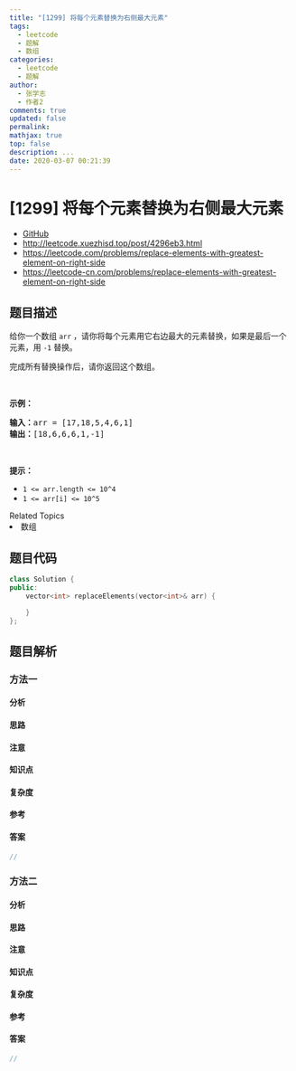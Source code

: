 ```yaml
---
title: "[1299] 将每个元素替换为右侧最大元素"
tags:
  - leetcode
  - 题解
  - 数组
categories:
  - leetcode
  - 题解
author:
  - 张学志
  - 作者2
comments: true
updated: false
permalink:
mathjax: true
top: false
description: ...
date: 2020-03-07 00:21:39
---
```



# [1299] 将每个元素替换为右侧最大元素
* [GitHub](https://github.com/algoboy101/LeetCodeCrowdsource/tree/master/_posts/QA/%5B1299%5D%20%E5%B0%86%E6%AF%8F%E4%B8%AA%E5%85%83%E7%B4%A0%E6%9B%BF%E6%8D%A2%E4%B8%BA%E5%8F%B3%E4%BE%A7%E6%9C%80%E5%A4%A7%E5%85%83%E7%B4%A0.md)
* http://leetcode.xuezhisd.top/post/4296eb3.html
* https://leetcode.com/problems/replace-elements-with-greatest-element-on-right-side
* https://leetcode-cn.com/problems/replace-elements-with-greatest-element-on-right-side


## 题目描述

<p>给你一个数组&nbsp;<code>arr</code>&nbsp;，请你将每个元素用它右边最大的元素替换，如果是最后一个元素，用&nbsp;<code>-1</code> 替换。</p>

<p>完成所有替换操作后，请你返回这个数组。</p>

<p>&nbsp;</p>

<p><strong>示例：</strong></p>

<pre>
<strong>输入：</strong>arr = [17,18,5,4,6,1]
<strong>输出：</strong>[18,6,6,6,1,-1]
</pre>

<p>&nbsp;</p>

<p><strong>提示：</strong></p>

<ul>
	<li><code>1 &lt;= arr.length &lt;= 10^4</code></li>
	<li><code>1 &lt;= arr[i] &lt;= 10^5</code></li>
</ul>
<div><div>Related Topics</div><div><li>数组</li></div></div>


## 题目代码

```cpp
class Solution {
public:
    vector<int> replaceElements(vector<int>& arr) {

    }
};
```


## 题目解析


### 方法一

#### 分析

#### 思路

#### 注意

#### 知识点

#### 复杂度

#### 参考

#### 答案

```cpp
//
```


### 方法二

#### 分析

#### 思路

#### 注意

#### 知识点

#### 复杂度

#### 参考

#### 答案

```cpp
//
```


